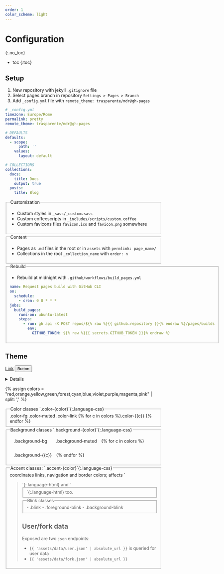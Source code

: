 ```yaml
---
order: 1
color_scheme: light
---
```

# Configuration
{:.no_toc}
- toc
{:toc}

## Setup

1. New repository with jekyll `.gitignore` file
2. Select pages branch in repository `Settings > Pages > Branch`
3. Add `_config.yml` file with `remote_theme: trasparente/mdr@gh-pages`

```yml
# _config.yml
timezone: Europe/Rome
permalink: pretty
remote_theme: trasparente/mdr@gh-pages

# DEFAULTS
defaults:
  - scope:
      path: ''
    values:
      layout: default

# COLLECTIONS
collections:
  docs:
    title: Docs
    output: true
  posts:
    title: Blog
```

<fieldset markdown='1'><legend>Customization</legend>

- Custom styles in `_sass/_custom.sass`
- Custom coffeescripts in `_includes/scripts/custom.coffee`
- Custom favicons files `favicon.ico` and `favicon.png` somewhere

</fieldset>
<fieldset markdown='1'><legend>Content</legend>

- Pages as `.md` files in the root or in `assets` with `permlink: page_name/`
- Collections in the root `_collection_name` with `order: n`

</fieldset>
<fieldset markdown='1'><legend>Rebuild</legend>

- Rebuild at midnight with `.github/workflows/build_pages.yml`

```yml
name: Request pages build with GitHub CLI
on:
  schedule:
    - cron: 0 0 * * *
jobs:
  build_pages:
    runs-on: ubuntu-latest
    steps:
      - run: gh api -X POST repos/${% raw %}{{ github.repository }}{% endraw %}/pages/builds
        env:
          GITHUB_TOKEN: ${% raw %}{{ secrets.GITHUB_TOKEN }}{% endraw %}
```
</fieldset>

## Theme

[Link](#)
<button>Button</button>
<details>
<summary>Details</summary>
Content
</details>

{% assign colors = "red,orange,yellow,green,forest,cyan,blue,violet,purple,magenta,pink" | split: ',' %}

<!-- COLOR -->

<fieldset><legend markdown='1'>Color classes `.color-{color}`{:.language-css}</legend>
<span class='color-fg'>.color-fg</span>
<span class='color-muted'>.color-muted</span>
<span class='color-link'>.color-link</span>
{% for c in colors %}<span class='color-{{c}}'>.color-{{c}}</span>
{% endfor %}
</fieldset>

<!-- BACKGROUND -->

<fieldset><legend markdown='1'>Background classes `.background-{color}`{:.language-css}</legend>
<span style='padding:1em;display:inline-block' class='background-bg'>.background-bg</span><span style='padding:1em;display:inline-block' class='background-muted'>.background-muted</span>{% for c in colors %}<span style='padding:1em;display:inline-block' class='background-{{c}}'>.background-{{c}}</span>{% endfor %}
</fieldset>

<fieldset markdown='1'><legend markdown='1'>Accent classes: `.accent-{color}`{:.language-css}</legend>coordinates links, navigation and border colors; affects `<blockquote>`{:.language-html} and `<fieldset>`{:.language-html} too.
</fieldset>

<fieldset markdown='1'><legend>Blink classes</legend>
- <span class='background-muted blink'>.blink</span>
- <span class='background-muted foreground-blink'>.foreground-blink</span>
- <span class='background-muted background-blink'>.background-blink</span>
</fieldset>

## User/fork data

Exposed are two `json` endpoints:
- `{{ 'assets/data/user.json' | absolute_url }}` is queried for user data
- `{{ 'assets/data/fork.json' | absolute_url }}`